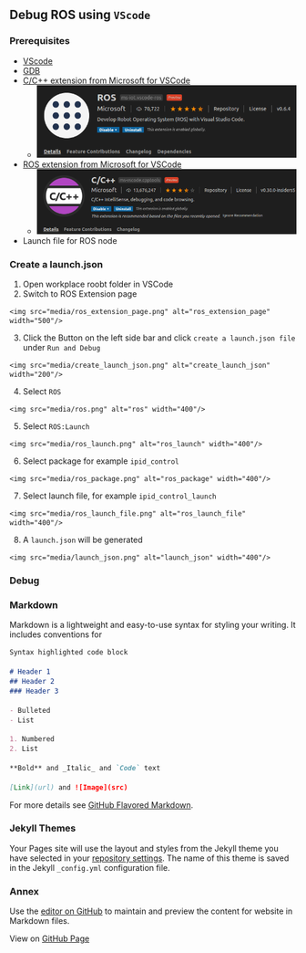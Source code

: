 ## Debug ROS using `VScode`

### Prerequisites
  - [VScode](https://code.visualstudio.com/)
  - [GDB](https://www.gnu.org/software/gdb/) 
  - [C/C++ extension from Microsoft for VSCode](https://github.com/microsoft/vscode-cpptools)
    * <img src="media/ros_extension.png" alt="ros_extension" width="500"/>
  - [ROS extension from Microsoft for VSCode](https://marketplace.visualstudio.com/items?itemName=ms-iot.vscode-ros)
    * <img src="media/cpp_extension.png" alt="cpp_extension" width="500"/>
  - Launch file for ROS node
 
### Create a launch.json
  1. Open workplace roobt folder in VSCode
  2. Switch to ROS Extension page
  
    <img src="media/ros_extension_page.png" alt="ros_extension_page" width="500"/>
    
  3. Click the Button on the left side bar and click `create a launch.json file` under `Run and Debug`
  
    <img src="media/create_launch_json.png" alt="create_launch_json" width="200"/>
    
  4. Select `ROS`
  
    <img src="media/ros.png" alt="ros" width="400"/>
  
  5. Select `ROS:Launch`
    
    <img src="media/ros_launch.png" alt="ros_launch" width="400"/>
  6. Select package for example `ipid_control`
    
    <img src="media/ros_package.png" alt="ros_package" width="400"/>    
  
  7. Select launch file, for example `ipid_control_launch`
    
    <img src="media/ros_launch_file.png" alt="ros_launch_file" width="400"/>
  
  8. A `launch.json` will be generated
    
    <img src="media/launch_json.png" alt="launch_json" width="400"/>
    
### Debug
  
  
  
### Markdown

Markdown is a lightweight and easy-to-use syntax for styling your writing. It includes conventions for

```markdown
Syntax highlighted code block

# Header 1
## Header 2
### Header 3

- Bulleted
- List

1. Numbered
2. List

**Bold** and _Italic_ and `Code` text

[Link](url) and ![Image](src)
```

For more details see [GitHub Flavored Markdown](https://guides.github.com/features/mastering-markdown/).

### Jekyll Themes

Your Pages site will use the layout and styles from the Jekyll theme you have selected in your [repository settings](https://github.com/aaifox/ros_debug/settings). The name of this theme is saved in the Jekyll `_config.yml` configuration file.

### Annex

Use the [editor on GitHub](https://github.com/aaifox/ros_debug/edit/gh-pages/index.md) to maintain and preview the content for website in Markdown files.

View on [GitHub Page](https://aaifox.github.io/ros_debug/)
